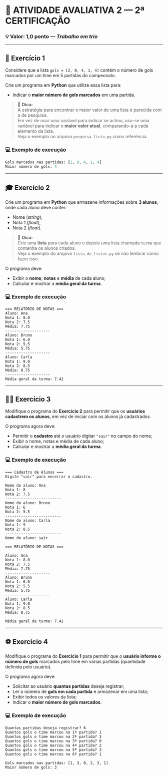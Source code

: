# 🧮 ATIVIDADE AVALIATIVA 2 — 2ª CERTIFICAÇÃO  
### 💡 Valor: **1,0 ponto** — *Trabalho em trio*

---

## 🥅 Exercício 1

Considere que a lista `gols = [2, 0, 4, 1, 4]` contém o número de gols marcados por um time em 5 partidas do campeonato.  

Crie um programa em **Python** que utilize essa lista para:

- Indicar o **maior número de gols marcados** em uma partida.

> 💬 **Dica:**  
> A estratégia para encontrar o maior valor de uma lista é parecida com a de pesquisa.  
> Em vez de usar uma variável para indicar se achou, usa-se uma variável para indicar o **maior valor atual**, comparando-a a cada elemento da lista.  
> Veja o exemplo no arquivo `pesquisa_lista.py` como referência.

### 💻 Exemplo de execução
```python
Gols marcados nas partidas: [2, 0, 4, 1, 4]
Maior número de gols: 4
```

---

## 🎓 Exercício 2

Crie um programa em **Python** que armazene informações sobre **3 alunos**, onde cada aluno deve conter:  
- Nome (*string*),  
- Nota 1 (*float*),  
- Nota 2 (*float*).

> 💬 **Dica:**  
> Crie uma **lista** para cada aluno e depois uma lista chamada `turma` que contenha os alunos criados.  
> Veja o exemplo do arquivo `lista_de_listas.py` se não lembrar como fazer isso.

O programa deve:

- Exibir o **nome**, **notas** e **média** de cada aluno;  
- Calcular e mostrar a **média geral da turma**.

### 💻 Exemplo de execução
```
=== RELATÓRIO DE NOTAS ===
Aluno: Ana
Nota 1: 8.0
Nota 2: 7.5
Média: 7.75
--------------------
Aluno: Bruno
Nota 1: 6.0
Nota 2: 5.5
Média: 5.75
--------------------
Aluno: Carla
Nota 1: 9.0
Nota 2: 8.5
Média: 8.75
--------------------
Média geral da turma: 7.42
```

---

## 🧑‍💻 Exercício 3

Modifique o programa do **Exercício 2** para permitir que os **usuários cadastrem os alunos**, em vez de iniciar com os alunos já cadastrados.

O programa agora deve:

- Permitir o **cadastro** até o usuário digitar `"sair"` no campo do nome;  
- Exibir o nome, notas e média de cada aluno;  
- Calcular e mostrar a **média geral da turma**.

### 💻 Exemplo de execução
```
=== Cadastro de Alunos ===
Digite "sair" para encerrar o cadastro.

Nome do aluno: Ana
Nota 1: 8
Nota 2: 7.5
-------------------------
Nome do aluno: Bruno
Nota 1: 6
Nota 2: 5.5
-------------------------
Nome do aluno: Carla
Nota 1: 9
Nota 2: 8.5
-------------------------
Nome do aluno: sair

=== RELATÓRIO DE NOTAS ===

Aluno: Ana
Nota 1: 8.0
Nota 2: 7.5
Média: 7.75
--------------------
Aluno: Bruno
Nota 1: 6.0
Nota 2: 5.5
Média: 5.75
--------------------
Aluno: Carla
Nota 1: 9.0
Nota 2: 8.5
Média: 8.75
--------------------
Média geral da turma: 7.42
```

---

## ⚽ Exercício 4

Modifique o programa do **Exercício 1** para permitir que o **usuário informe o número de gols** marcados pelo time em várias partidas (quantidade definida pelo usuário).

O programa agora deve:

- Solicitar ao usuário **quantas partidas** deseja registrar;  
- Ler o número de **gols em cada partida** e armazenar em uma lista;  
- Exibir todos os valores da lista;  
- Indicar o **maior número de gols marcados**.

### 💻 Exemplo de execução
```
Quantas partidas deseja registrar? 6
Quantos gols o time marcou na 1ª partida? 1
Quantos gols o time marcou na 2ª partida? 3
Quantos gols o time marcou na 3ª partida? 0
Quantos gols o time marcou na 4ª partida? 2
Quantos gols o time marcou na 5ª partida? 3
Quantos gols o time marcou na 6ª partida? 1

Gols marcados nas partidas: [1, 3, 0, 2, 3, 1]
Maior número de gols: 3
```
